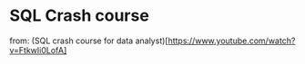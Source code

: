 # SQL Crash course
from: (SQL crash course for data analyst)[https://www.youtube.com/watch?v=FtkwIi0LofA]